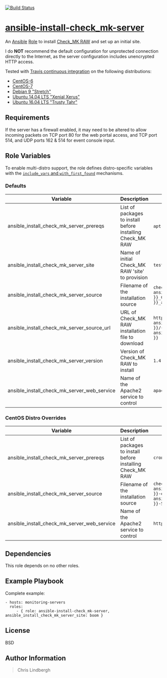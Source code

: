 [![Build Status](https://travis-ci.org/kso512/ansible-install-check_mk-server.svg?branch=master)](https://travis-ci.org/kso512/ansible-install-check_mk-server)

# [ansible-install-check_mk-server](https://galaxy.ansible.com/kso512/install-check_mk-server/)

An [Ansible](https://www.ansible.com/) [Role](http://docs.ansible.com/ansible/playbooks_roles.html#roles) to install [Check_MK RAW](http://mathias-kettner.com/check_mk_introduction.html) and set up an initial site.

I do **NOT** recommend the default configuration for unprotected connection directly to the Internet, as the server configuration includes unencrypted HTTP access.

Tested with [Travis continuous integration](https://travis-ci.org/) on the following distributions:

- [CentOS-6](https://wiki.centos.org/Manuals/ReleaseNotes/CentOS6)
- [CentOS-7](https://wiki.centos.org/Manuals/ReleaseNotes/CentOS7)
- [Debian 9 "Stretch"](https://www.debian.org/releases/stretch/)
- [Ubuntu 14.04 LTS "Xenial Xerus"](http://releases.ubuntu.com/xenial/)
- [Ubuntu 16.04 LTS "Trusty Tahr"](http://releases.ubuntu.com/trusty/)

## Requirements

If the server has a firewall enabled, it may need to be altered to allow incoming packets on TCP port 80 for the web portal access, and TCP port 514, and UDP ports 162 & 514 for event console input.

## Role Variables

To enable multi-distro support, the role defines distro-specific variables with the [`include_vars` and `with_first_found`](http://docs.ansible.com/ansible/include_vars_module.html) mechanisms.

### Defaults

| Variable | Description | Value |
| -------- | ----------- | ----- |
| ansible_install_check_mk_server_prereqs | List of packages to install before installing Check_MK RAW | `apt-utils` `cron` |
| ansible_install_check_mk_server_site | Name of initial Check_MK RAW 'site' to provision | `test` |
| ansible_install_check_mk_server_source | Filename of the installation source | `check-mk-raw-{{ ansible_install_check_mk_server_version }}_0.{{ ansible_distribution_release }}_amd64.deb`
| ansible_install_check_mk_server_source_url | URL of Check_MK RAW installation file to download | `https://mathias-kettner.de/support/{{ ansible_install_check_mk_server_version }}/{{ ansible_install_check_mk_server_source }}` |
| ansible_install_check_mk_server_version | Version of Check_MK RAW to install | `1.4.0p9` |
| ansible_install_check_mk_server_web_service | Name of the Apache2 service to control | `apache2` |

### CentOS Distro Overrides

| Variable | Description | Value |
| -------- | ----------- | ----- |
| ansible_install_check_mk_server_prereqs | List of packages to install before installing Check_MK RAW | `cronie` |
| ansible_install_check_mk_server_source | Filename of the installation source | `check-mk-raw-{{ ansible_install_check_mk_server_version }}-el{{ ansible_distribution_major_version }}-56.x86_64.rpm`
| ansible_install_check_mk_server_web_service | Name of the Apache2 service to control | `httpd` |

## Dependencies

This role depends on no other roles.

## Example Playbook

Complete example:

    - hosts: monitoring-servers
      roles:
         - { role: ansible-install-check_mk-server, ansible_install_check_mk_server_site: boom }

## License

BSD

## Author Information

> Chris Lindbergh

